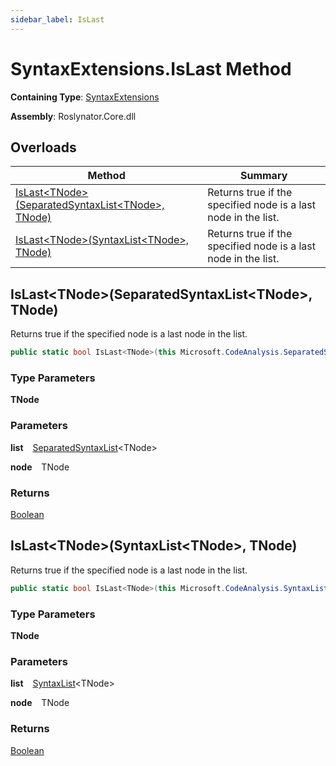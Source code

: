 ```yaml
---
sidebar_label: IsLast
---
```


# SyntaxExtensions\.IsLast Method

**Containing Type**: [SyntaxExtensions](../index.md)

**Assembly**: Roslynator\.Core\.dll

## Overloads

| Method | Summary |
| ------ | ------- |
| [IsLast&lt;TNode&gt;(SeparatedSyntaxList&lt;TNode&gt;, TNode)](#3058017669) | Returns true if the specified node is a last node in the list\. |
| [IsLast&lt;TNode&gt;(SyntaxList&lt;TNode&gt;, TNode)](#554961423) | Returns true if the specified node is a last node in the list\. |

<a id="3058017669"></a>

## IsLast&lt;TNode&gt;\(SeparatedSyntaxList&lt;TNode&gt;, TNode\) 

  
Returns true if the specified node is a last node in the list\.

```csharp
public static bool IsLast<TNode>(this Microsoft.CodeAnalysis.SeparatedSyntaxList<TNode> list, TNode node) where TNode : Microsoft.CodeAnalysis.SyntaxNode
```

### Type Parameters

**TNode**

### Parameters

**list** &ensp; [SeparatedSyntaxList](https://docs.microsoft.com/en-us/dotnet/api/microsoft.codeanalysis.separatedsyntaxlist-1)&lt;TNode&gt;

**node** &ensp; TNode

### Returns

[Boolean](https://docs.microsoft.com/en-us/dotnet/api/system.boolean)

<a id="554961423"></a>

## IsLast&lt;TNode&gt;\(SyntaxList&lt;TNode&gt;, TNode\) 

  
Returns true if the specified node is a last node in the list\.

```csharp
public static bool IsLast<TNode>(this Microsoft.CodeAnalysis.SyntaxList<TNode> list, TNode node) where TNode : Microsoft.CodeAnalysis.SyntaxNode
```

### Type Parameters

**TNode**

### Parameters

**list** &ensp; [SyntaxList](https://docs.microsoft.com/en-us/dotnet/api/microsoft.codeanalysis.syntaxlist-1)&lt;TNode&gt;

**node** &ensp; TNode

### Returns

[Boolean](https://docs.microsoft.com/en-us/dotnet/api/system.boolean)

